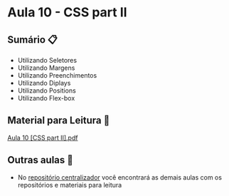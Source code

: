 # Aula 10 - CSS part II

## Sumário 📋

- Utilizando Seletores
- Utilizando Margens
- Utilizando Preenchimentos
- Utilizando Diplays
- Utilizando Positions
- Utilizando Flex-box

## Material para Leitura 📖
[Aula 10 [CSS part II].pdf](https://github.com/franciscodouglas/aula10_dw1/files/13326571/Aula.10.CSS.part.II.pdf)

## Outras aulas 💾
- No [repositório centralizador](https://github.com/franciscodouglas/Aula-DWI) você encontrará as demais aulas com os repositórios e materiais para leitura
